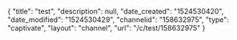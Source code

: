 {
    "title": "test",
    "description": null,
    "date_created": "1524530420",
    "date_modified": "1524530429",
    "channelid": "158632975",
    "type": "captivate",
    "layout": "channel",
    "url": "\/c\/test\/158632975"
}